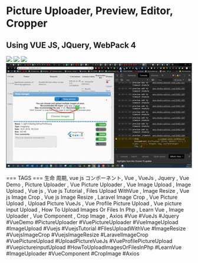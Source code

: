 # Picture Uploader, Preview, Editor, Cropper

## Using VUE JS, JQuery, WebPack 4

<img src="./demo/preview-1.gif">
<img src="./demo/preview-2.gif">
<img src="./demo/preview-3.gif">
<img src="./demo/preview-4.gif">

=== TAGS ===
生命 周期, vue js コンポーネント,
Vue ,
VueJs ,
Jquery ,
Vue Demo ,
Picture Uploader ,
Vue Picture Uploader ,
Vue Image Upload ,
Image Upload ,
Vue js ,
Vue js Tutorial ,
Files Upload WithVue ,
Image Resize ,
Vue js Image Crop ,
Vue js Image Resize ,
Laravel Image Crop ,
Vue Picture Upload ,
Upload Picture VueJs ,
Vue Profile Picture Upload ,
Vue picture input Upload ,
How To Upload Images Or Files In Php ,
Learn Vue ,
Image Uploader ,
Vue Component ,
Crop Image ,
Axios
#Vue #VueJs #Jquery #VueDemo #PictureUploader #VuePictureUploader #VueImageUpload #ImageUpload #Vuejs #VuejsTutorial #FilesUploadWithVue #ImageResize #VuejsImageCrop #VuejsImageResize #LaravelImageCrop #VuePictureUpload #UploadPictureVueJs #VueProfilePictureUpload #VuepictureinputUpload #HowToUploadImagesOrFilesInPhp #LearnVue #ImageUploader #VueComponent #CropImage #Axios

